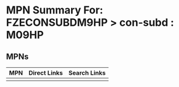 



# MPN Summary For: FZECONSUBDM9HP > con-subd : M09HP

## MPNs
  

|MPN|Direct Links|Search Links|
| :--- | :--- | :--- |
||||
